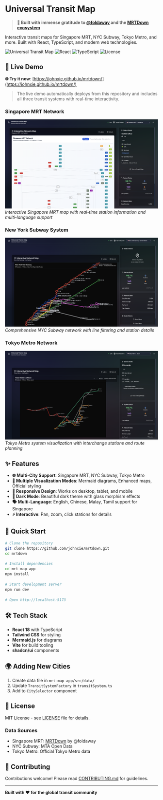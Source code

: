 # Universal Transit Map

> **🙏 Built with immense gratitude to [@foldaway](https://github.com/foldaway) and the [MRTDown ecosystem](https://github.com/foldaway/mrtdown-data)**

Interactive transit maps for Singapore MRT, NYC Subway, Tokyo Metro, and more. Built with React, TypeScript, and modern web technologies.

![Universal Transit Map](https://img.shields.io/badge/Status-Active-brightgreen) ![React](https://img.shields.io/badge/React-18.x-blue) ![TypeScript](https://img.shields.io/badge/TypeScript-5.x-blue) ![License](https://img.shields.io/badge/License-MIT-yellow.svg)

## 🎯 Live Demo

**🌐 Try it now**: [https://johnxie.github.io/mrtdown/](https://johnxie.github.io/mrtdown/)

> The live demo automatically deploys from this repository and includes all three transit systems with real-time interactivity.

### Singapore MRT Network
![Singapore MRT Demo](docs/screenshots/singapore-mrt-demo.png)
*Interactive Singapore MRT map with real-time station information and multi-language support*

### New York Subway System  
![NYC Subway Demo](docs/screenshots/nyc-subway-demo.png)
*Comprehensive NYC Subway network with line filtering and station details*

### Tokyo Metro Network
![Tokyo Metro Demo](docs/screenshots/tokyo-metro-demo.png)
*Tokyo Metro system visualization with interchange stations and route planning*

## ✨ Features

- **🌐 Multi-City Support**: Singapore MRT, NYC Subway, Tokyo Metro
- **🎨 Multiple Visualization Modes**: Mermaid diagrams, Enhanced maps, Official styling
- **📱 Responsive Design**: Works on desktop, tablet, and mobile
- **🌙 Dark Mode**: Beautiful dark theme with glass morphism effects
- **🗣️ Multi-Language**: English, Chinese, Malay, Tamil support for Singapore
- **⚡ Interactive**: Pan, zoom, click stations for details

## 🚀 Quick Start

```bash
# Clone the repository
git clone https://github.com/johnxie/mrtdown.git
cd mrtdown

# Install dependencies
cd mrt-map-app
npm install

# Start development server
npm run dev

# Open http://localhost:5173
```

## 🛠️ Tech Stack

- **React 18** with TypeScript
- **Tailwind CSS** for styling
- **Mermaid.js** for diagrams
- **Vite** for build tooling
- **shadcn/ui** components

## 🌍 Adding New Cities

1. Create data file in `mrt-map-app/src/data/`
2. Update `TransitSystemFactory` in `transitSystem.ts`
3. Add to `CitySelector` component

## 📄 License

MIT License - see [LICENSE](LICENSE) file for details.

### Data Sources
- Singapore MRT: [MRTDown](https://github.com/foldaway/mrtdown-data) by @foldaway
- NYC Subway: MTA Open Data
- Tokyo Metro: Official Tokyo Metro data

## 🤝 Contributing

Contributions welcome! Please read [CONTRIBUTING.md](CONTRIBUTING.md) for guidelines.

---

**Built with ❤️ for the global transit community**